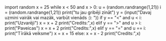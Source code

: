 import random 
x = 25 
while x < 50 and x > 0:
  u = (random.randrange(1,21))
  i = (random.randrange(1,21))
  print("tu jau gribēji zināt")
  y = (input("Davaj uzmini vairāk vai mazāk, varbūt vienāds :): "))
  if y == "<" and u < i:
    print("Uzvarēji")
    x = x + 2
    print("Credits:",x)
  elif y == ">" and u > i:
    print("Paveicas")
    x = x + 2
    print("Credits:",x)
  elif y == "=" and u == i:
    print("Tīrākā veiksme")
    x = x + 15
  else: x = x - 2
  print("Credits:",x)
    
